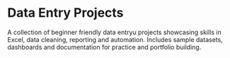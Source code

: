 # Data Entry Projects
A collection of beginner friendly data entryu projects showcasing skills in Excel, data cleaning, reporting and automation. Includes sample datasets, dashboards and documentation for practice and portfolio building.
